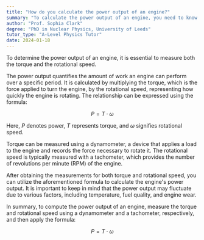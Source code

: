 ```yaml
---
title: "How do you calculate the power output of an engine?"
summary: "To calculate the power output of an engine, you need to know the torque and rotational speed."
author: "Prof. Sophia Clark"
degree: "PhD in Nuclear Physics, University of Leeds"
tutor_type: "A-Level Physics Tutor"
date: 2024-01-18
---
```


To determine the power output of an engine, it is essential to measure both the torque and the rotational speed.

The power output quantifies the amount of work an engine can perform over a specific period. It is calculated by multiplying the torque, which is the force applied to turn the engine, by the rotational speed, representing how quickly the engine is rotating. The relationship can be expressed using the formula:

$$
P = T \cdot \omega
$$

Here, $P$ denotes power, $T$ represents torque, and $\omega$ signifies rotational speed.

Torque can be measured using a dynamometer, a device that applies a load to the engine and records the force necessary to rotate it. The rotational speed is typically measured with a tachometer, which provides the number of revolutions per minute (RPM) of the engine.

After obtaining the measurements for both torque and rotational speed, you can utilize the aforementioned formula to calculate the engine's power output. It is important to keep in mind that the power output may fluctuate due to various factors, including temperature, fuel quality, and engine wear.

In summary, to compute the power output of an engine, measure the torque and rotational speed using a dynamometer and a tachometer, respectively, and then apply the formula:

$$
P = T \cdot \omega
$$
    